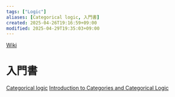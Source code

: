 ```yaml
---
tags: ["Logic"]
aliases: [Categorical logic, 入門書]
created: 2025-04-26T19:16:59+09:00
modified: 2025-04-29T19:35:03+09:00
---
```


[Wiki](https://en.wikipedia.org/wiki/Categorical_logic)

# 入門書

[Categorical logic](https://www.cl.cam.ac.uk/~amp12/papers/catl/catl.pdf)
[Introduction to Categories and Categorical Logic](https://arxiv.org/abs/1102.1313)
